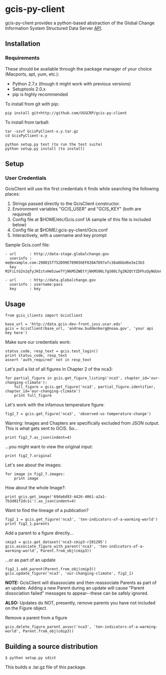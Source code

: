 gcis-py-client
==============

gcis-py-client provides a python-based abstraction of the Global Change
Information System Structured Data Server [API](http://data.globalchange.gov).

Installation
------------

### Requirements

These should be available through the package manager of your choice
(Macports, apt, yum, etc.):

* Python 2.7.x (though it might work with previous versions)
* Setuptools 2.0.x
* pip is highly recommended


To install from git with pip:

    pip install git+http://github.com/USGCRP/gcis-py-client

To install from tarball:

    tar -xzvf GcisPyClient-x.y.tar.gz
    cd GcisPyClient-x.y

    python setup.py test (to run the test suite)
    python setup.py install (to install)

Setup
-----

### User Credentials

GcisClient will use the first credentials it finds while searching the following places:

1. Strings passed directly to the GcisClient constructor.
2. Environment variables "GCIS_USER" and "GCIS_KEY" (both are required)
3. Config file at $HOME/etc/Gcis.conf (A sample of this file is included below)
4. Config file at $HOME/.gcis-py-client/Gcis.conf
5. Interactively, with a username and key prompt

Sample Gcis.conf file:

    - url      : http://data-stage.globalchange.gov
      userinfo : me@example.com:298015f752D99E789056EF826A7D97afc38a8bbd6e3e23b3
      key      : M2FiLtG2n2qTyJHIztvHm5zweTYjNkM5ZWEtYjNkMS00LTgS00LTg2N2QtYZDFhzQyNGUxCg==

    - url      : http://data.globalchange.gov
      userinfo : username:pass
      key      : key

Usage
-----

    from gcis_clients import GcisClient

    base_url = 'http://data.gcis-dev-front.joss.ucar.edu'
    gcis = GcisClient(base_url, 'andrew.buddenberg@noaa.gov', 'your api key here')

Make sure our credentials work:

    status_code, resp_text = gcis.test_login()
    print status_code, resp_text
    assert 'auth_required' not in resp_text

Let's pull a list of all figures in Chapter 2 of the nca3:

    for partial_figure in gcis.get_figure_listing('nca3', chapter_id='our-changing-climate'):
        full_figure = gcis.get_figure('nca3', partial_figure.identifier, chapter_id='our-changing-climate')
        print full_figure


Let's work with the infamous temperature figure:

    fig2_7 = gcis.get_figure('nca3', 'observed-us-temperature-change')

Warning: Images and Chapters are specifically excluded from JSON output.  This is what gets sent to GCIS. So...

    print fig2_7.as_json(indent=4)

...you might want to view the original input:

    print fig2_7.original

Let's see about the images:

    for image in fig2_7.images:
        print image

How about the whole Image?:

    print gcis.get_image('69da6d93-4426-4061-a2a1-7b3d01f2dc1c').as_json(indent=4)

Want to find the lineage of a publication?

    fig2_1 = gcis.get_figure('nca3', 'ten-indicators-of-a-warming-world')
    print fig2_1.parents

Add a parent to a figure directly...

    cmip3 = gcis.get_dataset('nca3-cmip3-r201205')
    gcis.associate_figure_with_parent('nca3', 'ten-indicators-of-a-warming-world', Parent.from_obj(cmip3))

...or as part of an update

    fig2_1.add_parent(Parent.from_obj(cmip3))
    gcis.update_figure('nca3', 'our-changing-climate', fig2_1)
    
**NOTE:** GcisClient will disassociate and then reassociate Parents as part of an update. Adding a new Parent during an 
update will cause "Parent dissociation failed" messages to appear--these can be safely ignored.
 
**ALSO:** Updates do NOT, presently, remove parents you have not included on the Figure object.

Remove a parent from a figure

    gcis.delete_figure_parent_assoc('nca3', 'ten-indicators-of-a-warming-world', Parent.from_obj(cmip3))

Building a source distribution
------------------------------

    $ python setup.py sdist
    
This builds a .tar.gz file of this package.

    